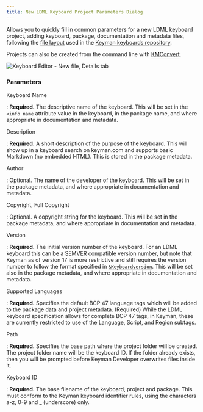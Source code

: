 ```yaml
---
title: New LDML Keyboard Project Parameters Dialog
---
```


Allows you to quickly fill in common parameters for a new LDML keyboard project, adding keyboard, package, documentation and metadata files, following the [file layout](/developer/keyboards/) used in the [Keyman keyboards repository](https://github.com/keymanapp/keyboards).

Projects can also be created from the command line with [KMConvert](kmconvert).

![Keyboard Editor - New file, Details tab](/cdn/dev/img/developer/170/ui/frmNewLDMLProjectParameters.png)

### Parameters

Keyboard Name

: **Required.** The descriptive name of the keyboard. This will be set in the
  `<info name` attribute value in the keyboard, in the
  package name, and where appropriate in documentation and metadata.

Description

: **Required.** A short description of the purpose of the keyboard. This will
  show up in a keyboard search on keyman.com and supports basic Markdown (no
  embedded HTML). This is stored in the package metadata.

Author

: Optional. The name of the developer of the keyboard. This will be set in
  the package metadata, and where appropriate in documentation and metadata.

Copyright, Full Copyright

: Optional. A copyright string for the keyboard. This will be set in the
  package metadata, and where appropriate in documentation and metadata.

Version

: **Required.** The initial version number of the keyboard. For an LDML keyboard
  this can be a [SEMVER](https://semver.org) compatible version number, but note
  that Keyman as of version 17 is more restrictive and still requires the
  version number to follow the format specified in
  [`&Keyboardversion`](/developer/language/reference/keyboardversion). This will
  be set also in the package metadata, and where appropriate in documentation
  and metadata.

Supported Languages

: **Required.** Specifies the default BCP 47 language tags which will be added
  to the package data and project metadata. (Required) While the LDML keyboard
  specification allows for complete BCP 47 tags, in Keyman, these are currently
  restricted to use of the Language, Script, and Region subtags.

Path

: **Required.** Specifies the base path where the project folder will be
  created. The project folder name will be the keyboard ID. If the folder
  already exists, then you will be prompted before Keyman Developer overwrites
  files inside it.

Keyboard ID

: **Required.** The base filename of the keyboard, project and package. This
  must conform to the Keyman keyboard identifier rules, using the characters
  a-z, 0-9 and _ (underscore) only.